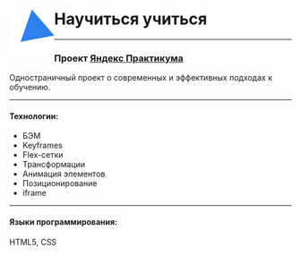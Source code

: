 # Научиться учиться  <img src="./images/kaufman-triangle.svg" width="80" align="left">

________

### Проект [Яндекс Практикума](https://practicum.yandex.ru/)

Одностраничный проект о современных и эффективных подходах к обучению.
***
#### Технологии:
* БЭМ
* Keyframes
* Flex-сетки
* Трансформации
* Анимация элементов
* Позиционирование
* iframe
***
#### Языки программирования:
HTML5, CSS
